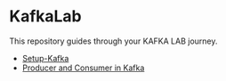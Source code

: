 # KafkaLab


This repository guides through your KAFKA LAB journey.



- [Setup-Kafka](https://github.com/SAMI-li/KafkaLab/blob/main/SetUpKafka3.md)
- [Producer and Consumer in Kafka](https://github.com/SAMI-li/KafkaLab/blob/main/KafkaProducerConsumer)


